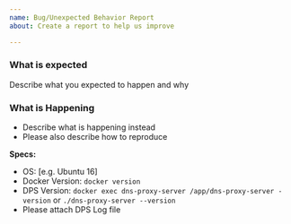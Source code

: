 ```yaml
---
name: Bug/Unexpected Behavior Report
about: Create a report to help us improve

---
```


### What is expected

Describe what you expected to happen and why


### What is Happening

* Describe what is happening instead
* Please also describe how to reproduce

**Specs:**
- OS: [e.g. Ubuntu 16]
- Docker Version: `docker version`
- DPS Version: `docker exec dns-proxy-server /app/dns-proxy-server -version` or `./dns-proxy-server --version`
- Please attach DPS Log file

